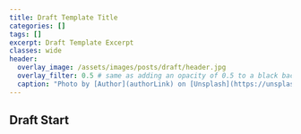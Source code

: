 ```yaml
---
title: Draft Template Title
categories: []
tags: []
excerpt: Draft Template Excerpt
classes: wide
header:
  overlay_image: /assets/images/posts/draft/header.jpg
  overlay_filter: 0.5 # same as adding an opacity of 0.5 to a black background
  caption: "Photo by [Author](authorLink) on [Unsplash](https://unsplash.com)"
---
```

## Draft Start